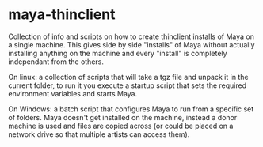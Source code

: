 # maya-thinclient

Collection of info and scripts on how to create thinclient installs of Maya on a single machine. This gives side by side "installs" of Maya without actually installing anything on the machine and every "install" is completely independant from the others.

On linux: a collection of scripts that will take a tgz file and unpack it in the current folder, to run it you execute a startup script that sets the required environment variables and starts Maya.

On Windows: a batch script that configures Maya to run from a specific set of folders. Maya doesn't get installed on the machine, instead a donor machine is used and files are copied across (or could be placed on a network drive so that multiple artists can access them).
